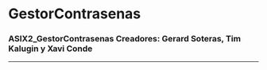 # GestorContrasenas

<h3>ASIX2_GestorContrasenas   Creadores: Gerard Soteras, Tim Kalugin y Xavi Conde </h3>
<hr>
